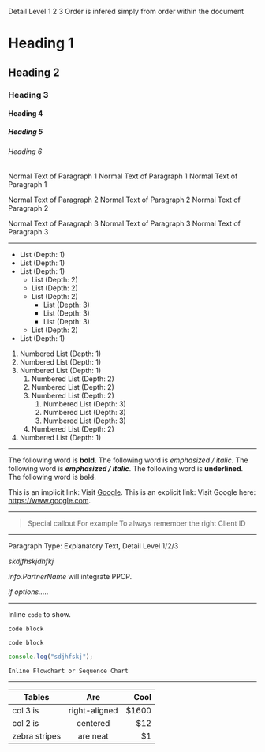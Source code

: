 

Detail Level 1 2 3
Order is infered simply from order within the document



# Heading 1
## Heading 2
### Heading 3
#### Heading 4
##### Heading 5
###### Heading 6


Normal Text of Paragraph 1
Normal Text of Paragraph 1
Normal Text of Paragraph 1

Normal Text of Paragraph 2
Normal Text of Paragraph 2
Normal Text of Paragraph 2

Normal Text of Paragraph 3
Normal Text of Paragraph 3
Normal Text of Paragraph 3

***

- List (Depth: 1)
- List (Depth: 1)
- List (Depth: 1)
  - List (Depth: 2)
  - List (Depth: 2)
  - List (Depth: 2)
    - List (Depth: 3)
    - List (Depth: 3)
    - List (Depth: 3)
  - List (Depth: 2)
- List (Depth: 1)

1. Numbered List (Depth: 1)
1. Numbered List (Depth: 1)
1. Numbered List (Depth: 1)
   1. Numbered List (Depth: 2)
   1. Numbered List (Depth: 2)
   1. Numbered List (Depth: 2)
      1. Numbered List (Depth: 3)
      1. Numbered List (Depth: 3)
      1. Numbered List (Depth: 3)
   1. Numbered List (Depth: 2)
1. Numbered List (Depth: 1)

***

The following word is **bold**.
The following word is *emphasized / italic*.
The following word is ***emphasized / italic***.
The following word is __underlined__.
The following word is ~~bold~~.

This is an implicit link: Visit [Google](https://www.google.com).
This is an explicit link: Visit Google here: <https://www.google.com>.

***

> Special callout
> For example
> To always remember the right Client ID

***


Paragraph Type: Explanatory Text, Detail Level 1/2/3

<var>skdjfhskjdhfkj</var>

_info.PartnerName_ will integrate PPCP.

<var>if options.....</var>

***

Inline `code` to show.

```api-header
code block
```

```api
code block
```

```js
console.log("sdjhfskj");
```

```mermaid
Inline Flowchart or Sequence Chart
```

***

| Tables        | Are           | Cool  |
| ------------- |:-------------:| -----:|
| col 3 is      | right-aligned | $1600 |
| col 2 is      | centered      |   $12 |
| zebra stripes | are neat      |    $1 |

